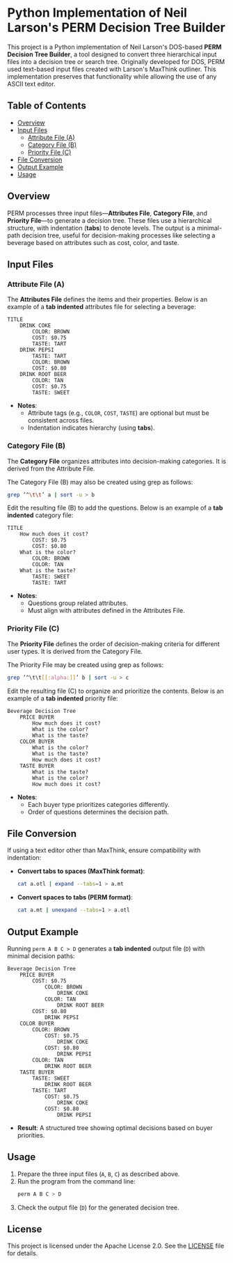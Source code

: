 # Python Implementation of Neil Larson's PERM Decision Tree Builder

This project is a Python implementation of Neil Larson's DOS-based **PERM Decision Tree Builder**, a tool designed to convert three hierarchical input files into a decision tree or search tree. Originally developed for DOS, PERM used text-based input files created with Larson's MaxThink outliner. This implementation preserves that functionality while allowing the use of any ASCII text editor.

## Table of Contents
- [Overview](#overview)
- [Input Files](#input-files)
  - [Attribute File (A)](#attribute-file-a)
  - [Category File (B)](#category-file-b)
  - [Priority File (C)](#priority-file-c)
- [File Conversion](#file-conversion)
- [Output Example](#output-example)
- [Usage](#usage)

## Overview
PERM processes three input files—**Attributes File**, **Category File**, and **Priority File**—to generate a decision tree. These files use a hierarchical structure, with indentation (**tabs**) to denote levels. The output is a minimal-path decision tree, useful for decision-making processes like selecting a beverage based on attributes such as cost, color, and taste.

## Input Files

### Attribute File (A)

The **Attributes File** defines the items and their properties. Below is an example of a **tab indented** attributes file for selecting a beverage:
```plaintext
TITLE
    DRINK COKE
        COLOR: BROWN
        COST: $0.75
        TASTE: TART
    DRINK PEPSI
        TASTE: TART
        COLOR: BROWN
        COST: $0.80
    DRINK ROOT BEER
        COLOR: TAN
        COST: $0.75
        TASTE: SWEET
```

- **Notes**:
  - Attribute tags (e.g., `COLOR`, `COST`, `TASTE`) are optional but must be consistent across files.
  - Indentation indicates hierarchy (using **tabs**).

### Category File (B)
The **Category File** organizes attributes into decision-making categories. It is derived from the Attribute File.

The Category File (B) may also be created using grep as follows:

```bash
grep ’^\t\t’ a | sort -u > b
```
Edit the resulting file (B) to add the questions. Below is an example of a **tab indented** category file:

```plaintext
TITLE
    How much does it cost?
        COST: $0.75
        COST: $0.80
    What is the color?
        COLOR: BROWN
        COLOR: TAN
    What is the taste?
        TASTE: SWEET
        TASTE: TART
```

- **Notes**:
  - Questions group related attributes.
  - Must align with attributes defined in the Attributes File.

### Priority File (C)
The **Priority File** defines the order of decision-making criteria for different user types. It is derived from the Category File. 

The Priority File may be created using grep as follows:

```bash
grep ’^\t\t[[:alpha:]]’ b | sort -u > c
```

Edit the resulting file (C) to organize and prioritize the contents. Below is an example of a **tab indented** priority file:

```plaintext
Beverage Decision Tree
    PRICE BUYER
        How much does it cost?
        What is the color?
        What is the taste?
    COLOR BUYER
        What is the color?
        What is the taste?
        How much does it cost?
    TASTE BUYER
        What is the taste?
        What is the color?
        How much does it cost?
```

- **Notes**:
  - Each buyer type prioritizes categories differently.
  - Order of questions determines the decision path.

## File Conversion
If using a text editor other than MaxThink, ensure compatibility with indentation:
- **Convert tabs to spaces (MaxThink format)**:
  ```bash
  cat a.otl | expand --tabs=1 > a.mt
  ```
- **Convert spaces to tabs (PERM format)**:
  ```bash
  cat a.mt | unexpand --tabs=1 > a.otl
  ```
## Output Example
Running `perm A B C > D` generates a **tab indented** output file (`D`) with minimal decision paths:

```plaintext
Beverage Decision Tree
    PRICE BUYER
        COST: $0.75
            COLOR: BROWN
                DRINK COKE
            COLOR: TAN
                DRINK ROOT BEER
        COST: $0.80
            DRINK PEPSI
    COLOR BUYER
        COLOR: BROWN
            COST: $0.75
                DRINK COKE
            COST: $0.80
                DRINK PEPSI
        COLOR: TAN
            DRINK ROOT BEER
    TASTE BUYER
        TASTE: SWEET
            DRINK ROOT BEER
        TASTE: TART
            COST: $0.75
                DRINK COKE
            COST: $0.80
                DRINK PEPSI
```

- **Result**: A structured tree showing optimal decisions based on buyer priorities.

## Usage
1. Prepare the three input files (`A`, `B`, `C`) as described above.
2. Run the program from the command line:
   ```bash
   perm A B C > D
   ```
3. Check the output file (`D`) for the generated decision tree.

## License
This project is licensed under the Apache License 2.0. See the [LICENSE](LICENSE) file for details.
